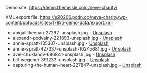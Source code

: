 Demo site: https://demo.themeisle.com/neve-charity/

XML export file: https://s20206.pcdn.co/neve-charity/wp-content/uploads/sites/178/ti-demo-data/export.xml

* abigail-keenan-27292-unsplash.jpg - [Unsplash](https://unsplash.com/photos/_h_weGa3eGo)
* alexandr-podvalny-221893-unsplash.jpg - [Unsplash](https://unsplash.com/photos/wXKfIKrEpJo)
* annie-spratt-135307-unsplash.jpg - [Unsplash](https://unsplash.com/photos/1YnBzhJISg4)
* annie-spratt-427337-unsplash-1024x681.jpg - [Unsplash](https://unsplash.com/photos/cVEOh_JJmEE)
* avel-chuklanov-686841-unsplash.jpg - [Unsplash](https://unsplash.com/photos/Ks4t8IK8Kgw)
* bill-wegener-391233-unsplash.jpg - [Unsplash](https://unsplash.com/photos/mEqHRgtIqkE)
* capturing-the-human-heart-227847-unsplash.jpg - [Unsplash](https://unsplash.com/photos/FQ1L770x6l8)
